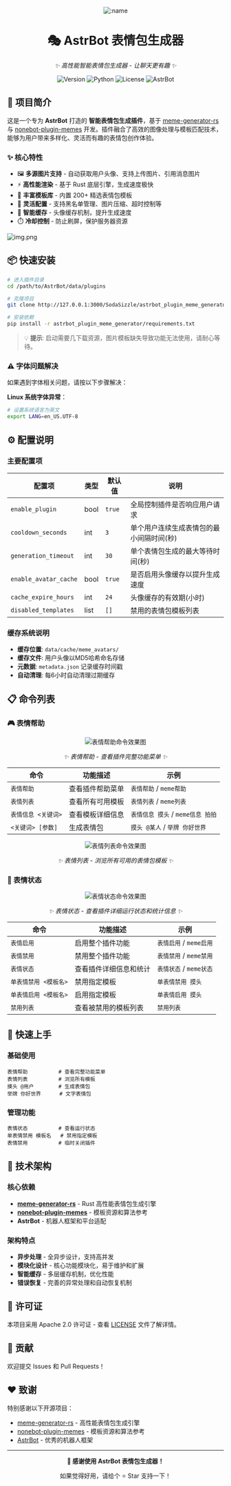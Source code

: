 <div align="center">

![:name](https://count.getloli.com/@astrbot_plugin_meme_generator?name=astrbot_plugin_meme_generator&theme=gelbooru&padding=8&offset=0&align=top&scale=1&pixelated=0&darkmode=auto)

# 🎭 AstrBot 表情包生成器

_✨ 高性能智能表情包生成器 - 让聊天更有趣 ✨_

![Version](https://img.shields.io/badge/version-v1.0.0-blue?style=for-the-badge)
![Python](https://img.shields.io/badge/python-3.11+-blue?style=for-the-badge)
![License](https://img.shields.io/badge/license-Apache%202.0-green?style=for-the-badge)
![AstrBot](https://img.shields.io/badge/AstrBot-Plugin-purple?style=for-the-badge)

</div>

## 🚀 项目简介

这是一个专为 **AstrBot** 打造的 **智能表情包生成插件**，基于 [meme-generator-rs](https://github.com/MemeCrafters/meme-generator-rs) 与 [nonebot-plugin-memes](https://github.com/MemeCrafters/nonebot-plugin-memes) 开发。插件融合了高效的图像处理与模板匹配技术，能够为用户带来多样化、灵活而有趣的表情包创作体验。

### ✨ 核心特性

- 🖼️ **多源图片支持** - 自动获取用户头像、支持上传图片、引用消息图片
- ⚡ **高性能渲染** - 基于 Rust 底层引擎，生成速度极快
- 🎨 **丰富模板库** - 内置 200+ 精选表情包模板
- 🔧 **灵活配置** - 支持黑名单管理、图片压缩、超时控制等
- 💾 **智能缓存** - 头像缓存机制，提升生成速度
- ⏱️ **冷却控制** - 防止刷屏，保护服务器资源

![img.png](static/picture/demo.png)

## 📦 快速安装

```bash
# 进入插件目录
cd /path/to/AstrBot/data/plugins

# 克隆项目
git clone http://127.0.0.1:3000/SodaSizzle/astrbot_plugin_meme_generator

# 安装依赖
pip install -r astrbot_plugin_meme_generator/requirements.txt
```

> 💡 **提示**: 启动需要几下载资源，图片模板缺失导致功能无法使用，请耐心等待。

### ⚠️ 字体问题解决

如果遇到字体相关问题，请按以下步骤解决：

**Linux 系统字体异常**：
```bash
# 设置系统语言为英文
export LANG=en_US.UTF-8
```


## ⚙️ 配置说明

### 主要配置项

| 配置项 | 类型 | 默认值 | 说明 |
|--------|------|--------|------|
| `enable_plugin` | bool | `true` | 全局控制插件是否响应用户请求 |
| `cooldown_seconds` | int | `3` | 单个用户连续生成表情包的最小间隔时间(秒) |
| `generation_timeout` | int | `30` | 单个表情包生成的最大等待时间(秒) |
| `enable_avatar_cache` | bool | `true` | 是否启用头像缓存以提升生成速度 |
| `cache_expire_hours` | int | `24` | 头像缓存的有效期(小时) |
| `disabled_templates` | list | `[]` | 禁用的表情包模板列表 |

### 缓存系统说明

- **缓存位置**: `data/cache/meme_avatars/`
- **缓存文件**: 用户头像以MD5哈希命名存储
- **元数据**: `metadata.json` 记录缓存时间戳
- **自动清理**: 每6小时自动清理过期缓存

## 📋 命令列表

### 🎮 表情帮助

<div align="center">

![表情帮助命令效果图](static/picture/help.png)

_✨ 表情帮助 - 查看插件完整功能菜单 ✨_

</div>

| 命令 | 功能描述 | 示例 |
|------|----------|------|
| `表情帮助` | 查看插件帮助菜单 | `表情帮助` / `meme帮助` |
| `表情列表` | 查看所有可用模板 | `表情列表` / `meme列表` |
| `表情信息 <关键词>` | 查看模板详细信息 | `表情信息 摸头` / `meme信息 拍拍` |
| `<关键词> [参数]` | 生成表情包 | `摸头 @某人` / `举牌 你好世界` |

<div align="center">

![表情列表命令效果图](static/picture/list.png)

_✨ 表情列表 - 浏览所有可用的表情包模板 ✨_

</div>

### 🔧 表情状态

<div align="center">

![表情状态命令效果图](static/picture/info.png)

_✨ 表情状态 - 查看插件详细运行状态和统计信息 ✨_

</div>

| 命令 | 功能描述 | 示例 |
|------|----------|------|
| `表情启用` | 启用整个插件功能 | `表情启用` / `meme启用` |
| `表情禁用` | 禁用整个插件功能 | `表情禁用` / `meme禁用` |
| `表情状态` | 查看插件详细信息和统计 | `表情状态` / `meme状态` |
| `单表情禁用 <模板名>` | 禁用指定模板 | `单表情禁用 摸头` |
| `单表情启用 <模板名>` | 启用指定模板 | `单表情启用 摸头` |
| `禁用列表` | 查看被禁用的模板列表 | `禁用列表` |


## 🎯 快速上手

### 基础使用
```
表情帮助          # 查看完整功能菜单
表情列表          # 浏览所有模板
摸头 @用户        # 生成表情包
举牌 你好世界      # 文字表情包
```

### 管理功能
```
表情状态          # 查看运行状态
单表情禁用 模板名   # 禁用指定模板
表情禁用          # 临时关闭插件
```

## 🔧 技术架构

### 核心依赖

- **[meme-generator-rs](https://github.com/MemeCrafters/meme-generator-rs)** - Rust 高性能表情包生成引擎
- **[nonebot-plugin-memes](https://github.com/MemeCrafters/nonebot-plugin-memes)** - 模板资源和算法参考
- **AstrBot** - 机器人框架和平台适配

### 架构特点

- **异步处理** - 全异步设计，支持高并发
- **模块化设计** - 核心功能模块化，易于维护和扩展
- **智能缓存** - 多层缓存机制，优化性能
- **错误恢复** - 完善的异常处理和自动恢复机制


## 📄 许可证

本项目采用 Apache 2.0 许可证 - 查看 [LICENSE](LICENSE) 文件了解详情。

## 🤝 贡献

欢迎提交 Issues 和 Pull Requests！

## ❤️ 致谢

特别感谢以下开源项目：

- [meme-generator-rs](https://github.com/MemeCrafters/meme-generator-rs) - 高性能表情包生成引擎
- [nonebot-plugin-memes](https://github.com/MemeCrafters/nonebot-plugin-memes) - 模板资源和算法参考
- [AstrBot](https://github.com/Soulter/AstrBot) - 优秀的机器人框架

---

<div align="center">

**🎉 感谢使用 AstrBot 表情包生成器！**

如果觉得好用，请给个 ⭐ Star 支持一下！

</div>
